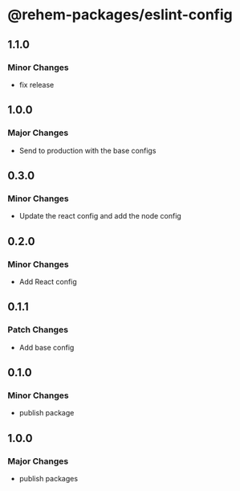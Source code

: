 # @rehem-packages/eslint-config

## 1.1.0

### Minor Changes

- fix release

## 1.0.0

### Major Changes

- Send to production with the base configs

## 0.3.0

### Minor Changes

- Update the react config and add the node config

## 0.2.0

### Minor Changes

- Add React config

## 0.1.1

### Patch Changes

- Add base config

## 0.1.0

### Minor Changes

- publish package

## 1.0.0

### Major Changes

- publish packages
